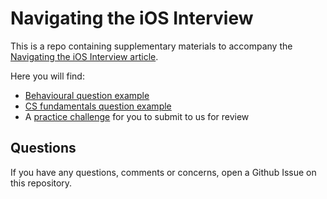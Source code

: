 Navigating the iOS Interview
================================== 
This is a repo containing supplementary materials to accompany the [Navigating the iOS Interview article](https://www.raywenderlich.com/10625296-navigating-the-ios-interview).

Here you will find:
- [Behavioural question example](https://github.com/raywenderlich/ios-interview/blob/master/Behavioral)
- [CS fundamentals question example](https://github.com/raywenderlich/ios-interview/tree/master/CS%20Fundamentals)
- A [practice challenge](https://github.com/raywenderlich/ios-interview/tree/master/Practical%20Example) for you to submit to us for review

## Questions
If you have any questions, comments or concerns, open a Github Issue on this repository.
